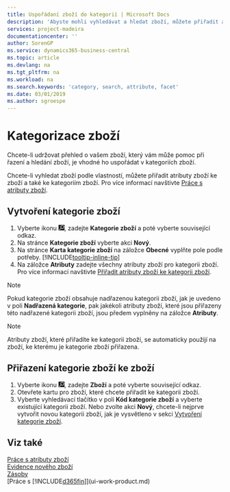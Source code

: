 ```yaml
---
title: Uspořádaní zboží do kategorií | Microsoft Docs
description: 'Abyste mohli vyhledávat a hledat zboží, můžete přiřadit atributy zboží a uspořádat zboží do kategorií.'
services: project-madeira
documentationcenter: ''
author: SorenGP
ms.service: dynamics365-business-central
ms.topic: article
ms.devlang: na
ms.tgt_pltfrm: na
ms.workload: na
ms.search.keywords: 'category, search, attribute, facet'
ms.date: 03/01/2019
ms.author: sgroespe
---
```

# <a name="categorize-items"></a>Kategorizace zboží
Chcete-li udržovat přehled o vašem zboží, který vám může pomoc při řazení a hledání zboží, je vhodné ho uspořádat v kategoriích zboží.

Chcete-li vyhledat zboží podle vlastností, můžete přiřadit atributy zboží ke zboží a také ke kategoriím zboží. Pro více informací navštivte [Práce s atributy zboží](inventory-how-work-item-attributes.md).

## <a name="to-create-an-item-category"></a>Vytvoření kategorie zboží
1. Vyberte ikonu ![Žárovky, která otevře funkci Řekněte mi](media/ui-search/search_small.png "Řekněte mi, co chcete dělat"), zadejte **Kategorie zboží** a poté vyberte související odkaz.
2. Na stránce **Kategorie zboží** vyberte akci **Nový**.
3. Na stránce **Karta kategorie zboží** na záložce **Obecné** vyplňte pole podle potřeby. [!INCLUDE[tooltip-inline-tip](includes/tooltip-inline-tip_md.md)]
4. Na záložce **Atributy** zadejte všechny atributy zboží pro kategorii zboží. Pro více informací navštivte [Přiřadit atributy zboží ke kategorii zboží](inventory-how-work-item-attributes.md#to-assign-item-attributes-to-item-categories).

> [!NOTE]  
>   Pokud kategorie zboží obsahuje nadřazenou kategorii zboží, jak je uvedeno v poli **Nadřazená kategorie**, pak jakékoli atributy zboží, které jsou přiřazeny této nadřazené kategorii zboží, jsou předem vyplněny na záložce **Atributy**.

> [!NOTE]  
>   Atributy zboží, které přiřadíte ke kategorii zboží, se automaticky použijí na zboží, ke kterému je kategorie zboží přiřazena.

## <a name="to-assign-an-item-category-to-an-item"></a>Přiřazení kategorie zboží ke zboží
1. Vyberte ikonu ![Žárovky, která otevře funkci Řekněte mi](media/ui-search/search_small.png "Řekněte mi, co chcete dělat"), zadejte **Zboží** a poté vyberte související odkaz.
2. Otevřete kartu pro zboží, které chcete přiřadit ke kategorii zboží.
3. Vyberte vyhledávací tlačítko v poli **Kód kategorie zboží** a vyberte existující kategorii zboží. Nebo zvolte akci **Nový**, chcete-li nejprve vytvořit novou kategorii zboží, jak je vysvětleno v sekci [Vytvoření kategorie zboží](inventory-how-categorize-items.md#to-create-an-item-category).

## <a name="see-also"></a>Viz také
[Práce s atributy zboží](inventory-how-work-item-attributes.md)  
[Evidence nového zboží](inventory-how-register-new-items.md)  
[Zásoby](inventory-manage-inventory.md)  
[Práce s [!INCLUDE[d365fin](includes/d365fin_md.md)]](ui-work-product.md)
